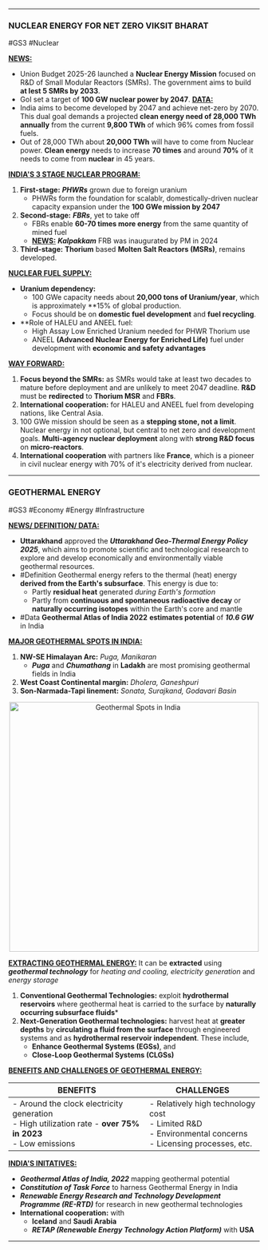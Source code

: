 ```table-of-contents
```
---
### **NUCLEAR ENERGY FOR NET ZERO VIKSIT BHARAT**
#GS3 #Nuclear

<b><u>NEWS:</u></b>
- Union Budget 2025-26 launched a **Nuclear Energy Mission** focused on R&D of Small Modular Reactors (SMRs). The government aims to build **at lest 5 SMRs by 2033**.
- GoI set a target of **100 GW nuclear power by 2047**.
<b><u>DATA:</u></b>
- India aims to become developed by 2047 and achieve net-zero by 2070. This dual goal demands a projected **clean energy need of 28,000 TWh annually** from the current **9,800 TWh** of which 96% comes from fossil fuels.
- Out of 28,000 TWh about **20,000 TWh** will have to come from Nuclear power. **Clean energy** needs to increase **70 times** and around **70%** of it needs to come from **nuclear** in 45 years.

<b><u>INDIA'S 3 STAGE NUCLEAR PROGRAM:</u></b>
1. **First-stage:** ***PHWRs*** grown due to foreign uranium
	- PHWRs form the foundation for scalablr, domestically-driven nuclear capacity expansion under the **100 GWe mission by 2047**
2. **Second-stage:** ***FBRs***, yet to take off
	- FBRs enable **60-70 times more energy** from the same quantity of mined fuel
	- <b><u>NEWS:</u></b> ***Kalpakkam*** FRB was inaugurated by PM in 2024
3. **Third-stage:** **Thorium** based **Molten Salt Reactors (MSRs)**, remains developed.

<b><u>NUCLEAR FUEL SUPPLY:</u></b>
- **Uranium dependency:** 
	- 100 GWe capacity needs about **20,000 tons of Uranium/year**, which is approximately **15% of global production.
	- Focus should be on **domestic fuel development** and **fuel recycling**.
- **Role of HALEU and ANEEL fuel:
	- High Assay Low Enriched Uranium needed for PHWR Thorium use
	- ANEEL **(Advanced Nuclear Energy for Enriched Life)** fuel under development with **economic and safety advantages**

<b><u>WAY FORWARD:</u></b>
1. **Focus beyond the SMRs:** as SMRs would take at least two decades to mature before deployment and are unlikely to meet 2047 deadline. **R&D** must be **redirected** to **Thorium MSR** and **FBRs**.
2. **International cooperation:** for HALEU and ANEEL fuel from developing nations, like Central Asia.
3. 100 GWe mission should be seen as a **stepping stone, not a limit**. Nuclear energy in not optional, but central to net zero and development goals. **Multi-agency nuclear deployment** along with **strong R&D focus** on **micro-reactors**.
4. **International cooperation** with partners like **France**, which is a pioneer in civil nuclear energy with 70% of it's electricity derived from nuclear.
---
### **GEOTHERMAL ENERGY**
#GS3 #Economy #Energy #Infrastructure 

<b><u>NEWS/ DEFINITION/ DATA:</u></b>
- **Uttarakhand** approved the ***Uttarakhand Geo-Thermal Energy Policy 2025***, which aims to promote scientific and technological research to explore and develop economically and environmentally viable geothermal resources.
- #Definition Geothermal energy  refers to the thermal (heat) energy **derived from the Earth's subsurface**. This energy is due to:
	- Partly **residual heat** generated *during Earth's formation*
	- Partly from **continuous and spontaneous radioactive decay** or **naturally occurring isotopes** within the Earth's core and mantle
- #Data **Geothermal Atlas of India 2022** **estimates potential** of ***10.6 GW*** in India

<b><u>MAJOR GEOTHERMAL SPOTS IN INDIA:</u></b>
1. **NW-SE Himalayan Arc:** *Puga, Manikaran*
	- ***Puga*** and ***Chumathang*** in **Ladakh** are most promising geothermal fields in India
2. **West Coast Continental margin:** *Dholera, Ganeshpuri*
3. **Son-Narmada-Tapi linement:** *Sonata, Surajkand, Godavari Basin*
<p align="center"><img src="https://d2av8kbir6lh9m.cloudfront.net/uploads/ZgxgjI97iPnVToAt5bvBpvLzA80OIQfUgi5o6fXz.jpg" alt="Geothermal Spots in India" width="500"/></p>

<b><u>EXTRACTING GEOTHERMAL ENERGY:</u></b> It can be **extracted** using ***geothermal technology*** for *heating and cooling, electricity generation* and *energy storage*
1. **Conventional Geothermal Technologies:** exploit **hydrothermal reservoirs** where geothermal heat is carried to the surface by **naturally occurring subsurface fluids***
2. **Next-Generation Geothermal technologies:** harvest heat at **greater depths** by **circulating a fluid from the surface** through engineered systems and as **hydrothermal reservoir independent**. These include, 
	- **Enhance Geothermal Systems (EGSs)**, and
	- **Close-Loop Geothermal Systems (CLGSs)**

<b><u>BENEFITS AND CHALLENGES OF GEOTHERMAL ENERGY:</u></b>

| **BENEFITS**                                                                                                   | **CHALLENGES**                                                                                                |
| -------------------------------------------------------------------------------------------------------------- | ------------------------------------------------------------------------------------------------------------- |
| - Around the clock electricity generation<br>- High utilization rate - **over 75% in 2023**<br>- Low emissions | - Relatively high technology cost<br>- Limited R&D<br>- Environmental concerns<br>- Licensing processes, etc. |

<b><u>INDIA'S INITATIVES:</u></b>
- ***Geothermal Atlas of India, 2022*** mapping geothermal potential
- ***Constitution of Task Force*** to harness Geothermal Energy in India
- ***Renewable Energy Research and Technology Development Programme (RE-RTD)*** for research in new geothermal technologies
- **International cooperation:** with
	- **Iceland** and **Saudi Arabia**
	- ***RETAP (Renewable Energy Technology Action Platform)*** with **USA**

---
